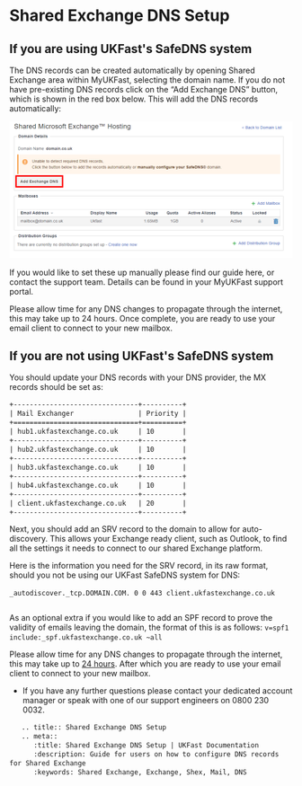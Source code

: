 # Shared Exchange DNS Setup

## If you are using UKFast's SafeDNS system

The DNS records can be created automatically by opening Shared Exchange area within MyUKFast, selecting the domain name. If you do not have pre-existing DNS records click on the “Add Exchange DNS” button, which is shown in the red box below. This will add the DNS records automatically:

![ShexDNS](files/dns/dnsshexc.PNG)

If you would like to set these up manually please find our guide here, or contact the support team. Details can be found in your MyUKFast support portal.

Please allow time for any DNS changes to propagate through the internet, this may take up to 24 hours. Once complete, you are ready to use your email client to connect to your new mailbox.

## If you are not using UKFast's SafeDNS system

You should update your DNS records with your DNS provider, the MX records should be set as:

```eval_rst
+-------------------------------+----------+
| Mail Exchanger                | Priority |
+===============================+==========+
| hub1.ukfastexchange.co.uk     | 10       |
+-------------------------------+----------+
| hub2.ukfastexchange.co.uk     | 10       |
+-------------------------------+----------+
| hub3.ukfastexchange.co.uk     | 10       |
+-------------------------------+----------+
| hub4.ukfastexchange.co.uk     | 10       |
+-------------------------------+----------+
| client.ukfastexchange.co.uk   | 20       |
+-------------------------------+----------+
```

Next, you should add an SRV record to the domain to allow for auto-discovery. This allows your Exchange ready client, such as Outlook, to find all the settings it needs to connect to our shared Exchange platform.

Here is the information you need for the SRV record, in its raw format, should you not be using our UKFast SafeDNS system for DNS:

`_autodiscover._tcp.DOMAIN.COM. 0 0 443 client.ukfastexchange.co.uk`

``` note:: you must change “DOMAIN.COM” with your own domain name)
```

As an optional extra if you would like to add an SPF record to prove the validity of emails leaving the domain, the format of this is as follows:
`v=spf1 include:_spf.ukfastexchange.co.uk ~all`

Please allow time for any DNS changes to propagate through the internet, this may take up to [24 hours](/domains/domains/dnspropagation). After which you are ready to use your email client to connect to your new mailbox.

* If you have any further questions please contact your dedicated account manager or speak with one of our support engineers on 0800 230 0032.

```eval_rst
   .. title:: Shared Exchange DNS Setup
   .. meta::
      :title: Shared Exchange DNS Setup | UKFast Documentation
      :description: Guide for users on how to configure DNS records for Shared Exchange
      :keywords: Shared Exchange, Exchange, Shex, Mail, DNS
```